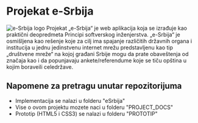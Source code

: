 
#  Projekat e-Srbija
![e-Srbija logo](https://i.imgur.com/qC0ti6U.png)
Projekat „e-Srbija“ je web aplikacija koja se izrađuje kao praktični deopredmeta Principi softverskog inženjerstva. „e-Srbija“ je osmišljena kao rešenje koje za cilj ima spajanje različitih državnih organa i institucija u jednu jedinstvenu internet mrežu predstavljenu kao tip „društvene mreže“ na kojoj građani Srbije mogu da prate obaveštenja od značaja kao i da popunjavaju ankete/referendume koje se tiču opština u kojim boraveili celedržave.

##  Napomene za pretragu unutar repozitorijuma

- Implementacija se nalazi u folderu "eSrbija"
- Vise o ovom projektu mozete naci u folderu "PROJECT_DOCS"
- Prototip (HTML5 i CSS3) se nalazi u folderu "PROTOTIP"
